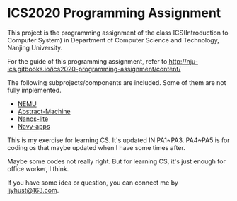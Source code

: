 # ICS2020 Programming Assignment

This project is the programming assignment of the class ICS(Introduction to Computer System)
in Department of Computer Science and Technology, Nanjing University.

For the guide of this programming assignment,
refer to http://nju-ics.gitbooks.io/ics2020-programming-assignment/content/


The following subprojects/components are included. Some of them are not fully implemented.
* [NEMU](https://github.com/NJU-ProjectN/nemu)
* [Abstract-Machine](https://github.com/NJU-ProjectN/abstract-machine)
* [Nanos-lite](https://github.com/NJU-ProjectN/nanos-lite)
* [Navy-apps](https://github.com/NJU-ProjectN/navy-apps)

This is my exercise for learning CS. It's updated IN PA1~PA3. PA4~PA5 is for coding os that maybe updated when I have some times after.

Maybe some codes not really right. But for learning CS, it's just enough for office worker, I think.

If you have some idea or question, you can connect me by ljyhust@163.com.